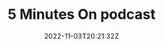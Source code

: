---
title: "5 Minutes On podcast"
date: 2022-11-03T20:21:32Z
draft: true
type: link
weight: 3

thumbnail: "/img/thumbnail/5minuteson.jpeg"
link: "https://www.bbc.co.uk/sounds/brand/p09qfyrl"
---